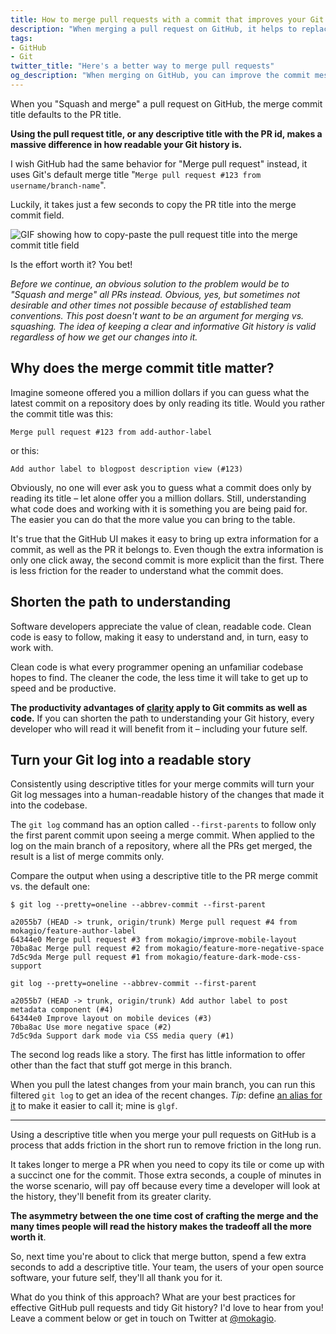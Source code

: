 ```yaml
---
title: How to merge pull requests with a commit that improves your Git history
description: "When merging a pull request on GitHub, it helps to replace the default merge commit title with the PR title or an equally descriptive one. This will make your Git history more informative, and developers will understand the changes in the Git log faster."
tags:
- GitHub
- Git
twitter_title: "Here's a better way to merge pull requests"
og_description: "When merging on GitHub, you can improve the commit message in just a few seconds"
---
```


When you "Squash and merge" a pull request on GitHub, the merge commit title defaults to the PR title.

**Using the pull request title, or any descriptive title with the PR id, makes a massive difference in how readable your Git history is.**

I wish GitHub had the same behavior for "Merge pull request" instead, it uses Git's default merge title "`Merge pull request #123 from username/branch-name`".

Luckily, it takes just a few seconds to copy the PR title into the merge commit field.

![GIF showing how to copy-paste the pull request title into the merge commit title field](https://s3.amazonaws.com/mokacoding/2020-11-19-github-merge-title.gif)

Is the effort worth it?
You bet!

_Before we continue, an obvious solution to the problem would be to "Squash and merge" all PRs instead.
Obvious, yes, but sometimes not desirable and other times not possible because of established team conventions.
This post doesn't want to be an argument for merging vs. squashing.
The idea of keeping a clear and informative Git history is valid regardless of how we get our changes into it._

## Why does the merge commit title matter?

Imagine someone offered you a million dollars if you can guess what the latest commit on a repository does by only reading its title.
Would you rather the commit title was this:

```
Merge pull request #123 from add-author-label
```

or this:

```
Add author label to blogpost description view (#123)
```

Obviously, no one will ever ask you to guess what a commit does only by reading its title – let alone offer you a million dollars.
Still, understanding what code does and working with it is something you are being paid for.
The easier you can do that the more value you can bring to the table.

It's true that the GitHub UI makes it easy to bring up extra information for a commit, as well as the PR it belongs to.
Even though the extra information is only one click away, the second commit is more explicit than the first.
There is less friction for the reader to understand what the commit does.

## Shorten the path to understanding

Software developers appreciate the value of clean, readable code.
Clean code is easy to follow, making it easy to understand and, in turn, easy to work with.

Clean code is what every programmer opening an unfamiliar codebase hopes to find.
The cleaner the code, the less time it will take to get up to speed and be productive.

**The productivity advantages of [clarity](https://mokacoding.com/blog/pipe-wrench/) apply to Git commits as well as code.**
If you can shorten the path to understanding your Git history, every developer who will read it will benefit from it – including your future self.

## Turn your Git log into a readable story

Consistently using descriptive titles for your merge commits will turn your Git log messages into a human-readable history of the changes that made it into the codebase.

The `git log` command has an option called `--first-parents` to follow only the first parent commit upon seeing a merge commit.
When applied to the log on the main branch of a repository, where all the PRs get merged, the result is a list of merge commits only.

Compare the output when using a descriptive title to the PR merge commit vs. the default one:

```
$ git log --pretty=oneline --abbrev-commit --first-parent

a2055b7 (HEAD -> trunk, origin/trunk) Merge pull request #4 from mokagio/feature-author-label
64344e0 Merge pull request #3 from mokagio/improve-mobile-layout
70ba8ac Merge pull request #2 from mokagio/feature-more-negative-space
7d5c9da Merge pull request #1 from mokagio/feature-dark-mode-css-support
```

```
git log --pretty=oneline --abbrev-commit --first-parent

a2055b7 (HEAD -> trunk, origin/trunk) Add author label to post metadata component (#4)
64344e0 Improve layout on mobile devices (#3)
70ba8ac Use more negative space (#2)
7d5c9da Support dark mode via CSS media query (#1)
```

The second log reads like a story.
The first has little information to offer other than the fact that stuff got merge in this branch.

When you pull the latest changes from your main branch, you can run this filtered `git log` to get an idea of the recent changes.
_Tip_: define [an alias for it](https://mokacoding.com/blog/terminal-aliases/) to make it easier to call it; mine is `glgf`.

---

Using a descriptive title when you merge your pull requests on GitHub is a process that adds friction in the short run to remove friction in the long run.

It takes longer to merge a PR when you need to copy its tile or come up with a succinct one for the commit.
Those extra seconds, a couple of minutes in the worse scenario, will pay off because every time a developer will look at the history, they'll benefit from its greater clarity.

**The asymmetry between the one time cost of crafting the merge and the many times people will read the history makes the tradeoff all the more worth it**.

So, next time you're about to click that merge button, spend a few extra seconds to add a descriptive title.
Your team, the users of your open source software, your future self, they'll all thank you for it.

What do you think of this approach?
What are your best practices for effective GitHub pull requests and tidy Git history?
I'd love to hear from you!
Leave a comment below or get in touch on Twitter at [@mokagio](https://twitter.com/mokagio).

